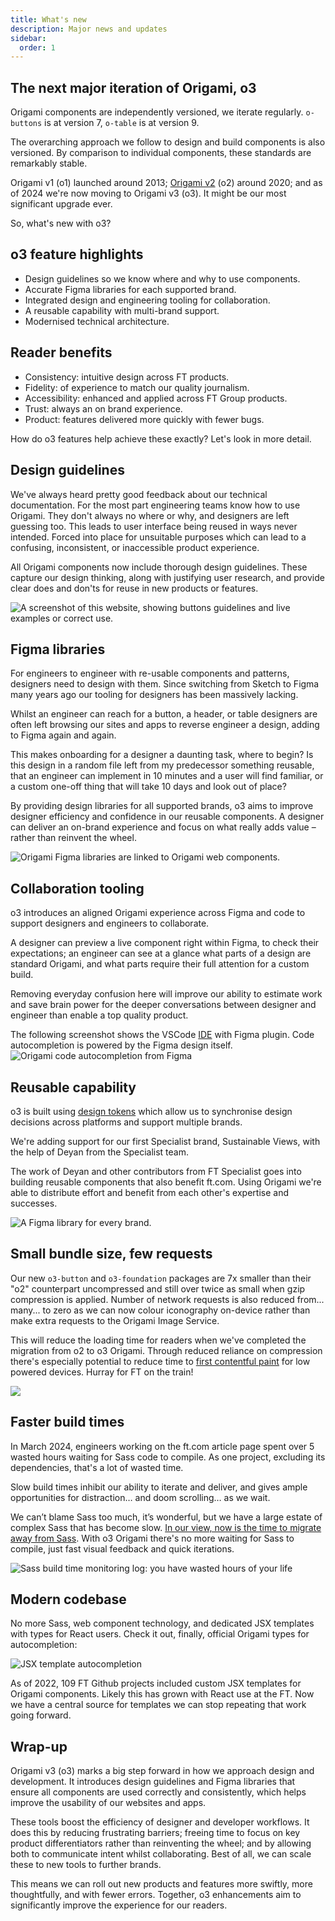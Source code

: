 ```yaml
---
title: What's new
description: Major news and updates
sidebar:
  order: 1
---
```


## The next major iteration of Origami, o3

Origami components are independently versioned, we iterate regularly. `o-buttons` is at version 7, `o-table` is at version 9.

The overarching approach we follow to design and build components is also versioned. By comparison to individual components, these standards are remarkably stable.

Origami v1 (o1) launched around 2013; [Origami v2](https://origami.ft.com/blog/2020/12/01/newsletter/#origami-v2) (o2) around 2020; and as of 2024 we're now moving to Origami v3 (o3). It might be our most significant upgrade ever.

So, what's new with o3?

## o3 feature highlights

- Design guidelines so we know where and why to use components.
- Accurate Figma libraries for each supported brand.
- Integrated design and engineering tooling for collaboration.
- A reusable capability with multi-brand support.
- Modernised technical architecture.

## Reader benefits

- Consistency: intuitive design across FT products.
- Fidelity: of experience to match our quality journalism.
- Accessibility: enhanced and applied across FT Group products.
- Trust: always an on brand experience.
- Product: features delivered more quickly with fewer bugs.

How do o3 features help achieve these exactly? Let's look in more detail.

## Design guidelines

We've always heard pretty good feedback about our technical documentation. For the most part engineering teams know how to use Origami. They don't always no where or why, and designers are left guessing too. This leads to user interface being reused in ways never intended. Forced into place for unsuitable purposes which can lead to a confusing, inconsistent, or inaccessible product experience.

All Origami components now include thorough design guidelines. These capture our design thinking, along with justifying user research, and provide clear does and don'ts for reuse in new products or features.

![A screenshot of this website, showing buttons guidelines and live examples or correct use.](/assets/images/new/design-guidelines.jpeg)

## Figma libraries

For engineers to engineer with re-usable components and patterns, designers need to design with them. Since switching from Sketch to Figma many years ago our tooling for designers has been massively lacking.

Whilst an engineer can reach for a button, a header, or table designers are often left browsing our sites and apps to reverse engineer a design, adding to Figma again and again.

This makes onboarding for a designer a daunting task, where to begin? Is this design in a random file left from my predecessor something reusable, that an engineer can implement in 10 minutes and a user will find familiar, or a custom one-off thing that will take 10 days and look out of place?

By providing design libraries for all supported brands, o3 aims to improve designer efficiency and confidence in our reusable components. A designer can deliver an on-brand experience and focus on what really adds value – rather than reinvent the wheel.

![Origami Figma libraries are linked to Origami web components.](/assets/images/new/figma-2.png)

## Collaboration tooling

o3 introduces an aligned Origami experience across Figma and code to support designers and engineers to collaborate.

A designer can preview a live component right within Figma, to check their expectations; an engineer can see at a glance what parts of a design are standard Origami, and what parts require their full attention for a custom build.

Removing everyday confusion here will improve our ability to estimate work and save brain power for the deeper conversations between designer and engineer than enable a top quality product.

The following screenshot shows the VSCode [IDE](https://en.wikipedia.org/wiki/Integrated_development_environment) with Figma plugin. Code autocompletion is powered by the Figma design itself.
![Origami code autocompletion from Figma](/assets/images/new/vs-code-1.png)

## Reusable capability

o3 is built using [design tokens](https://www.designtokens.org/glossary/) which allow us to synchronise design decisions across platforms and support multiple brands.

We're adding support for our first Specialist brand, Sustainable Views, with the help of Deyan from the Specialist team.

The work of Deyan and other contributors from FT Specialist goes into building reusable components that also benefit ft.com. Using Origami we're able to distribute effort and benefit from each other's expertise and successes.

![A Figma library for every brand.](/assets/images/new/figma-1.png)

## Small bundle size, few requests

Our new `o3-button` and `o3-foundation` packages are 7x smaller than their "o2" counterpart uncompressed and still over twice as small when gzip compression is applied. Number of network requests is also reduced from... many... to zero as we can now colour iconography on-device rather than make extra requests to the Origami Image Service.

This will reduce the loading time for readers when we've completed the migration from o2 to o3 Origami. Through reduced reliance on compression there's especially potential to reduce time to [first contentful paint](https://web.dev/articles/fcp) for low powered devices. Hurray for FT on the train!

![](/assets/images/new/bundle-size.svg)

## Faster build times

In March 2024, engineers working on the ft.com article page spent over 5 wasted hours waiting for Sass code to compile. As one project, excluding its dependencies, that's a lot of wasted time.

Slow build times inhibit our ability to iterate and deliver, and gives ample opportunities for distraction… and doom scrolling… as we wait.

We can’t blame Sass too much, it’s wonderful, but we have a large estate of complex Sass that has become slow. [In our view, now is the time to migrate away from Sass](https://docs.google.com/document/d/1RuGduWdX0zGsgsp9C7lIhXgqEia6sWK900_3XVwYDIM/edit?tab=t.0#heading=h.1f3yolavobef). With o3 Origami there's no more waiting for Sass to compile, just fast visual feedback and quick iterations.

![Sass build time monitoring log: you have wasted hours of your life](/assets/images/new/sass-css.png)

## Modern codebase

No more Sass, web component technology, and dedicated JSX templates with types for React users. Check it out, finally, official Origami types for autocompletion:

![JSX template autocompletion](/assets/images/new/vs-code-2.png)

As of 2022, 109 FT Github projects included custom JSX templates for Origami components. Likely this has grown with React use at the FT. Now we have a central source for templates we can stop repeating that work going forward.

## Wrap-up

Origami v3 (o3) marks a big step forward in how we approach design and development. It introduces design guidelines and Figma libraries that ensure all components are used correctly and consistently, which helps improve the usability of our websites and apps.

These tools boost the efficiency of designer and developer workflows. It does this by reducing frustrating barriers; freeing time to focus on key product differentiators rather than reinventing the wheel; and by allowing both to communicate intent whilst collaborating. Best of all, we can scale these to new tools to further brands.

This means we can roll out new products and features more swiftly, more thoughtfully, and with fewer errors. Together, o3 enhancements aim to significantly improve the experience for our readers.
